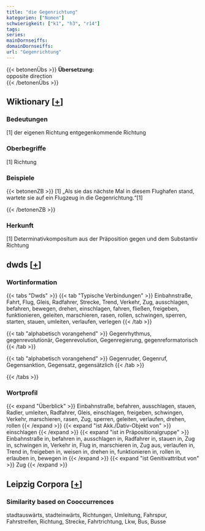 ```yaml
---
title: "die Gegenrichtung"
kategorien: ["Nomen"]
schwierigkeit: ["k1", "h3", "r14"]
tags:
series:
mainDornseiffs:
domainDornseiffs:
url: "Gegenrichtung"
---
```


{{< betonenÜbs >}}
**Übersetzung:**  
opposite direction  
{{< /betonenÜbs >}}

## Wiktionary [[+](https://de.wiktionary.org/wiki/Gegenrichtung)]

### Bedeutungen
[1] der eigenen Richtung entgegenkommende Richtung  

### Oberbegriffe
[1] Richtung  

### Beispiele
{{< betonenZB >}}
[1] „Als sie das nächste Mal in diesem Flughafen stand, wartete sie auf ein Flugzeug in die Gegenrichtung.“[1]  

{{< /betonenZB >}}
### Herkunft
[1] Determinativkompositum aus der Präposition gegen und dem Substantiv Richtung  



## dwds [[+](https://www.dwds.de/wb/Gegenrichtung)]

### Wortinformation
{{< tabs "Dwds" >}}
{{< tab "Typische Verbindungen" >}}
Einbahnstraße, Fahrt, Flug, Gleis, Radfahrer, Strecke, Trend, Verkehr, Zug, ausschlagen, befahren, bewegen, drehen, einschlagen, fahren, fließen, freigeben, funktionieren, geleiten, marschieren, rasen, rollen, schwingen, sperren, starten, stauen, umleiten, verlaufen, verlegen
{{< /tab >}}

{{< tab "alphabetisch vorangehend" >}}
Gegenrhythmus, gegenrevolutionär, Gegenrevolution, Gegenregierung, gegenreformatorisch
{{< /tab >}}

{{< tab "alphabetisch vorangehend" >}}
Gegenruder, Gegenruf, Gegensanktion, Gegensatz, gegensätzlich
{{< /tab >}}

{{< /tabs >}}

### Wortprofil
{{< expand "Überblick" >}} Einbahnstraße, befahren, ausschlagen, stauen, Radler, umleiten, Radfahrer, Gleis, einschlagen, freigeben, schwingen, Verkehr, marschieren, rasen, Zug, sperren, geleiten, verlaufen, drehen, rollen {{< /expand >}}
{{< expand "ist Akk./Dativ-Objekt von" >}} einschlagen {{< /expand >}}
{{< expand "ist in Präpositionalgruppe" >}} Einbahnstraße in, befahren in, ausschlagen in, Radfahrer in, stauen in, Zug in, schwingen in, Verkehr in, Flug in, marschieren in, Zug aus, verlaufen in, Trend in, freigeben in, weisen in, drehen in, funktionieren in, rollen in, erlauben in, bewegen in {{< /expand >}}
{{< expand "ist Genitivattribut von" >}} Zug {{< /expand >}}

## Leipzig Corpora [[+](https://corpora.uni-leipzig.de/en/res?word=Gegenrichtung&corpusId=deu_newscrawl-public_2018)]


### Similarity based on Cooccurrences
stadtauswärts, stadteinwärts, Richtungen, Umleitung, Fahrspur, Fahrstreifen, Richtung, Strecke, Fahrtrichtung, Lkw, Bus, Busse

